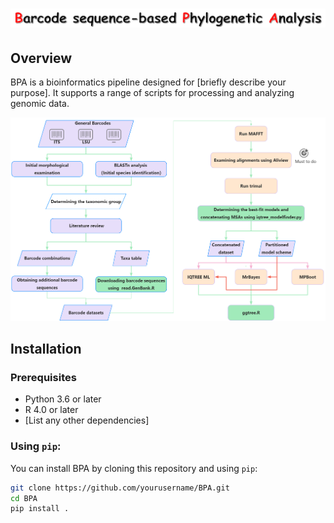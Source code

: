 # ![title](images/title.png)

## Overview

BPA is a bioinformatics pipeline designed for [briefly describe your purpose]. It supports a range of scripts for processing and analyzing genomic data.

![Pipeline Overview](images/pipeline.jpg)

## Installation

### Prerequisites

- Python 3.6 or later
- R 4.0 or later
- [List any other dependencies]

### Using `pip`:

You can install BPA by cloning this repository and using `pip`:

```bash
git clone https://github.com/yourusername/BPA.git
cd BPA
pip install .
